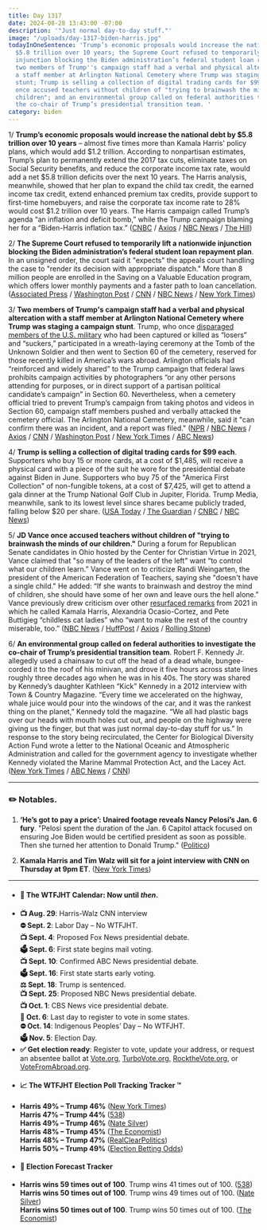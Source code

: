 ```yaml
---
title: Day 1317
date: 2024-08-28 13:43:00 -07:00
description: '"Just normal day-to-day stuff."'
image: "/uploads/day-1317-biden-harris.jpg"
todayInOneSentence: 'Trump’s economic proposals would increase the national debt by
  $5.8 trillion over 10 years; the Supreme Court refused to temporarily lift a nationwide
  injunction blocking the Biden administration’s federal student loan repayment plan;
  two members of Trump''s campaign staff had a verbal and physical altercation with
  a staff member at Arlington National Cemetery where Trump was staging a campaign
  stunt; Trump is selling a collection of digital trading cards for $99 each; JD Vance
  once accused teachers without children of "trying to brainwash the minds of our
  children"; and an environmental group called on federal authorities to investigate
  the co-chair of Trump’s presidential transition team. '
category: biden
---
```


1/ **Trump’s economic proposals would increase the national debt by $5.8 trillion over 10 years** – almost five times more than Kamala Harris' policy plans, which would add $1.2 trillion. According to nonpartisan estimates, Trump’s plan to permanently extend the 2017 tax cuts, eliminate taxes on Social Security benefits, and reduce the corporate income tax rate, would add a net $5.8 trillion deficits over the next 10 years. The Harris analysis, meanwhile, showed that her plan to expand the child tax credit, the earned income tax credit, extend enhanced premium tax credits, provide support to first-time homebuyers, and raise the corporate tax income rate to 28% would cost $1.2 trillion over 10 years. The Harris campaign called Trump’s agenda “an inflation and deficit bomb,” while the Trump campaign blaming her for a “Biden-Harris inflation tax.” ([CNBC](https://www.cnbc.com/2024/08/27/trump-harris-budget-deficit-economy-election.html) / [Axios](https://www.axios.com/2024/08/28/trump-harris-national-debt-election) / [NBC News](https://www.nbcnews.com/politics/2024-election/harris-campaign-slams-trump-agenda-deficit-bomb-fiscal-responsibility-rcna168107) / [The Hill](https://thehill.com/business/budget/4849727-trump-economic-proposals-deficit-analysis/))

2/ **The Supreme Court refused to temporarily lift a nationwide injunction blocking the Biden administration’s federal student loan repayment plan**. In an unsigned order, the court said it "expects" the appeals court handling the case to "render its decision with appropriate dispatch." More than 8 million people are enrolled in the Saving on a Valuable Education program, which offers lower monthly payments and a faster path to loan cancellation. ([Associated Press](https://apnews.com/article/supreme-court-biden-student-loans-f566c623ccb3f322523d7e0a2f88b0c5) / [Washington Post](https://www.washingtonpost.com/politics/2024/08/28/supreme-court-blocks-biden-student-loan-repayment-save-plan/) / [CNN](https://www.cnn.com/2024/08/28/politics/supreme-court-biden-student-loan/index.html) / [NBC News](https://www.nbcnews.com/politics/supreme-court/supreme-court-refuses-revive-bidens-latest-student-loan-debt-relief-pl-rcna167455) / [New York Times](https://www.nytimes.com/2024/08/28/us/politics/supreme-court-biden-student-loans.html))

3/ **Two members of Trump's campaign staff had a verbal and physical altercation with a staff member at Arlington National Cemetery where Trump was staging a campaign stunt**. Trump, who once [disparaged members of the U.S. military](https://whatthefuckjusthappenedtoday.com/2020/09/04/day-1324/#1-trump-disparaged-members-of-the-u) who had been captured or killed as “losers” and “suckers,” participated in a wreath-laying ceremony at the Tomb of the Unknown Soldier and then went to Section 60 of the cemetery, reserved for those recently killed in America’s wars abroad. Arlington officials had “reinforced and widely shared” to the Trump campaign that federal laws prohibits campaign activities by photographers “or any other persons attending for purposes, or in direct support of a partisan political candidate’s campaign” in Section 60. Nevertheless, when a cemetery official tried to prevent Trump’s campaign from taking photos and videos in Section 60,  campaign staff members pushed and verbally attacked the cemetery official. The Arlington National Cemetery, meanwhile, said it "can confirm there was an incident, and a report was filed." ([NPR](https://www.npr.org/2024/08/27/nx-s1-5091154/trump-arlington-cemetery) / [NBC News](https://www.nbcnews.com/politics/2024-election/arlington-national-cemetery-officials-confirm-incident-trump-visit-rcna168549) / [Axios](https://www.axios.com/2024/08/28/trump-arlington-cemetery-incident-report-filed) / [CNN](https://www.cnn.com/2024/08/28/politics/trump-campaign-arlington-national-cemetery-incident/index.html) / [Washington Post](https://www.washingtonpost.com/politics/2024/08/27/trump-arlington-cemetery-npr-incident/) / [New York Times](https://www.nytimes.com/2024/08/27/us/politics/trump-arlington-cemetery-clash.html) / [ABC News](https://abcnews.go.com/Photos/arlington-national-cemetery-confirms-incident-trump-team-remembrance/story?id=113201141))

4/ **Trump is selling a collection of digital trading cards for $99 each**. Supporters who buy 15 or more cards, at a cost of $1,485, will receive a physical card with a piece of the suit he wore for the presidential debate against Biden in June. Supporters who buy 75 of the "America First Collection" of non-fungible tokens, at a cost of $7,425, will get to attend a gala dinner at the Trump National Golf Club in Jupiter, Florida. Trump Media, meanwhile, sank to its lowest level since shares became publicly traded, falling below $20 per share. ([USA Today](https://www.usatoday.com/story/news/politics/elections/2024/08/27/donald-trump-nft-digital-trading-cards/74969573007/) / [The Guardian](https://www.theguardian.com/us-news/article/2024/aug/27/trump-debate-suit-fundraising) / [CNBC](https://www.cnbc.com/2024/08/28/djt-trump-media-stock-falls-below-20-per-share-for-first-time.html) / [NBC News](https://www.nbcnews.com/business/markets/trump-media-stock-djt-falls-20-first-time-rcna168635))

5/ **JD Vance once accused teachers without children of "trying to brainwash the minds of our children."** During a forum for Republican Senate candidates in Ohio hosted by the Center for Christian Virtue in 2021, Vance claimed that "so many of the leaders of the left" want “to control what our children learn.” Vance went on to criticize Randi Weingarten, the president of the American Federation of Teachers, saying she "doesn't have a single child." He added: “If she wants to brainwash and destroy the mind of children, she should have some of her own and leave ours the hell alone.” Vance previously drew criticism over other [resurfaced remarks](https://whatthefuckjusthappenedtoday.com/2024/07/25/day-1283/#3-jd-vance-once-argued-that-kamala-h) from 2021 in which he called Kamala Harris, Alexandria Ocasio-Cortez, and Pete Buttigieg “childless cat ladies” who “want to make the rest of the country miserable, too.” ([NBC News](https://www.nbcnews.com/politics/2024-election/resurfaced-remarks-vance-bashes-teachers-union-president-not-children-rcna168552) / [HuffPost](https://www.huffpost.com/entry/jd-vance-resurfaced-comments-teachers-children_n_66cee7f2e4b054d20856e5dd) / [Axios](https://www.axios.com/2024/08/28/vance-randi-weingarten-childless-cat-ladies) / [Rolling Stone](https://www.rollingstone.com/politics/politics-news/j-d-vance-childless-people-disorient-disturb-him-audio-1235089393/))

6/ **An environmental group called on federal authorities to investigate the co-chair of Trump’s presidential transition team**. Robert F. Kennedy Jr. allegedly used a chainsaw to cut off the head of a dead whale, bungee-corded it to the roof of his minivan, and drove it five hours across state lines roughly three decades ago when he was in his 40s. The story was shared by Kennedy’s daughter Kathleen “Kick” Kennedy in a 2012 interview with Town & Country Magazine. “Every time we accelerated on the highway, whale juice would pour into the windows of the car, and it was the rankest thing on the planet,” Kennedy told the magazine. “We all had plastic bags over our heads with mouth holes cut out, and people on the highway were giving us the finger, but that was just normal day-to-day stuff for us.” In response to the story being recirculated, the Center for Biological Diversity Action Fund wrote a letter to the National Oceanic and Atmospheric Administration and called for the government agency to investigate whether Kennedy violated the Marine Mammal Protection Act, and the Lacey Act. ([New York Times](https://www.nytimes.com/2024/08/27/us/politics/rfk-jr-whale-head.html) / [ABC News](https://abcnews.go.com/Politics/environmental-group-asks-federal-agency-investigate-rfk-jr/story?id=113194270) / [CNN](https://www.cnn.com/2024/08/27/politics/environmental-group-calls-for-investigation-rfk-jr-dead-whale/index.html))

---

### ✏️ Notables.

1. **‘He’s got to pay a price’: Unaired footage reveals Nancy Pelosi’s Jan. 6 fury**. "Pelosi spent the duration of the Jan. 6 Capitol attack focused on ensuring Joe Biden would be certified president as soon as possible. Then she turned her attention to Donald Trump." ([Politico](https://www.politico.com/news/2024/08/27/nancy-pelosi-jan-6-fury-00176529))

2. **Kamala Harris and Tim Walz will sit for a joint interview with CNN on Thursday at 9pm ET**. ([New York Times](https://www.nytimes.com/2024/08/27/business/media/kamala-harris-dana-bash-interview-cnn.html))

---

* #### 📅 The WTFJHT Calendar: Now until *then*. 
* **📺 Aug. 29**: Harris-Walz CNN interview \
**⛔️ Sept. 2**: Labor Day – No WTFJHT. \
**📺 Sept. 4**: Proposed Fox News presidential debate. \
**🗳️ Sept. 6**: First state begins mail voting. \
**📺 Sept. 10**: Confirmed ABC News presidential debate. \
**🗳️ Sept. 16**: First state starts early voting. \
**⚖️ Sept. 18**: Trump is sentenced. \
**📺 Sept. 25**: Proposed NBC News presidential debate. \
**📺 Oct. 1**: CBS News vice presidential debate. \
**📆 Oct. 6**: Last day to register to vote in some states. \
**⛔️ Oct. 14**: Indigenous Peoples’ Day – No WTFJHT. \
**🗳️ Nov. 5**: Election Day.
* **✅ Get election ready**: Register to vote, update your address, or request an absentee ballot at [Vote.org](https://www.vote.org/), [TurboVote.org](https://turbovote.org/), [RocktheVote.org](https://www.rockthevote.org/), or [VoteFromAbroad.org](https://www.votefromabroad.org/).
* #### 📈 The WTFJHT Election Poll Tracking Tracker ™️
* **Harris 49% – Trump 46%** ([New York Times](https://www.nytimes.com/interactive/2024/us/elections/polls-president.html)) \
**Harris 47% – Trump 44%** ([538](https://projects.fivethirtyeight.com/polls/president-general/2024/national/)) \
**Harris 49% – Trump 46%** ([Nate Silver](https://www.natesilver.net/p/nate-silver-2024-president-election-polls-model)) \
**Harris 48% – Trump 45%** ([The Economist](https://www.economist.com/interactive/us-2024-election/trump-harris-polls)) \
**Harris 48% – Trump 47%** ([RealClearPolitics](https://www.realclearpolling.com/polls/president/general/2024/trump-vs-harris)) \
**Harris 50% – Trump 49%** ([Election Betting Odds](https://www.electionbettingodds.com/))
* #### 🔮 Election Forecast Tracker
* **Harris wins 59 times out of 100**. Trump wins 41 times out of 100. ([538](https://projects.fivethirtyeight.com/2024-election-forecast/)) \
**Harris wins 50 times out of 100**. Trump wins 49 times out of 100. ([Nate Silver](https://www.natesilver.net/p/nate-silver-2024-president-election-polls-model)) \
**Harris wins 50 times out of 100**. Trump wins 50 times out of 100. ([The Economist](https://www.economist.com/interactive/us-2024-election/prediction-model/president/))


